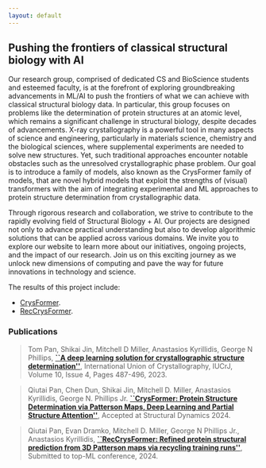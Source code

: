 ```yaml
---
layout: default
---
```


## Pushing the frontiers of classical structural biology with AI

Our research group, comprised of dedicated CS and BioScience students and esteemed faculty, is at the forefront of exploring groundbreaking advancements in ML/AI to push the frontiers of what we can achieve with classical structural biology data. In particular, this group focuses on problems like the determination of protein structures at an atomic level, which remains a significant challenge in structural biology, despite decades of advancements. X-ray crystallography is a powerful tool in many aspects of science and engineering, particularly in materials science, chemistry and the biological sciences, where supplemental experiments are needed to solve new structures. Yet, such traditional approaches encounter notable obstacles such as the unresolved crystallographic phase problem. Our goal is to introduce a family of models, also known as the CrysFormer family of models, that are novel hybrid models that exploit the strengths of (visual) transformers with the aim of integrating experimental and ML approaches to protein structure determination from crystallographic data. 

Through rigorous research and collaboration, we strive to contribute to the rapidly evolving field of Structural Biology + AI. Our projects are designed not only to advance practical understanding but also to develop algorithmic solutions that can be applied across various domains. We invite you to explore our website to learn more about our initiatives, ongoing projects, and the impact of our research. Join us on this exciting journey as we unlock new dimensions of computing and pave the way for future innovations in technology and science.

The results of this project include: 

- [CrysFormer](./CrysFormer.html).
- [RecCrysFormer](./RecCrysFormer.html).

### Publications

> Tom Pan, Shikai Jin, Mitchell D Miller, Anastasios Kyrillidis, George N Phillips, [**``A deep learning solution for crystallographic structure determination''**](https://journals.iucr.org/m/issues/2023/04/00/mf5063/index.html), International Union of Crystallography, IUCrJ, Volume 10, Issue 4, Pages 487-496, 2023.

> Qiutai Pan, Chen Dun, Shikai Jin, Mitchell D. Miller, Anastasios Kyrillidis, George N. Phillips Jr. [**``CrysFormer: Protein Structure Determination via Patterson Maps, Deep Learning and Partial Structure Attention''**](https://arxiv.org/pdf/2310.03899), Accepted at Structural Dynamics 2024.

> Qiutai Pan, Evan Dramko, Mitchell D. Miller, George N Phillips Jr., Anastasios Kyrillidis, [**``RecCrysFormer: Refined protein structural prediction from 3D Patterson maps via recycling training runs''**](), Submitted to top-ML conference, 2024.
